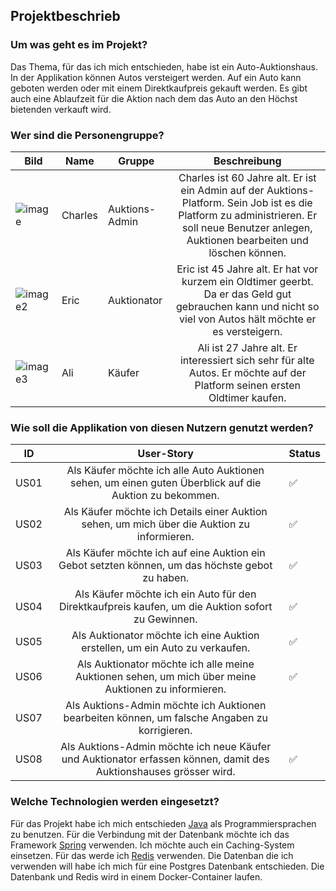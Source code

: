 ## Projektbeschrieb

### Um was geht es im Projekt?
Das Thema, für das ich mich entschieden, habe ist ein Auto-Auktionshaus. In der Applikation können Autos versteigert werden. Auf ein Auto kann geboten werden oder mit einem Direktkaufpreis gekauft werden. Es gibt auch eine Ablaufzeit für die Aktion nach dem das Auto an den Höchst bietenden verkauft wird.

### Wer sind die Personengruppe?

| Bild | Name | Gruppe | Beschreibung |
| ----- | ----- | ----- |:-------------:|
| ![image](https://user-images.githubusercontent.com/24568118/115667298-f5646380-a345-11eb-86ce-2bcc0d8fcd4d.png)| Charles | Auktions-Admin | Charles ist 60 Jahre alt. Er ist ein Admin auf der Auktions-Platform. Sein Job ist es die Platform zu administrieren. Er soll neue Benutzer anlegen, Auktionen bearbeiten und löschen können.|
| ![image2](https://user-images.githubusercontent.com/24568118/115667668-64da5300-a346-11eb-8118-b6014306d5f0.png) | Eric | Auktionator | Eric ist 45 Jahre alt. Er hat vor kurzem ein Oldtimer geerbt. Da er das Geld gut gebrauchen kann und nicht so viel von Autos hält möchte er es versteigern.|
| ![image3](https://user-images.githubusercontent.com/24568118/115667684-69067080-a346-11eb-861a-3c9f26740d8b.png) | Ali | Käufer | Ali ist 27 Jahre alt. Er interessiert sich sehr für alte Autos. Er möchte auf der Platform seinen ersten Oldtimer kaufen. |

### Wie soll die Applikation von diesen Nutzern genutzt werden?

| ID | User-Story  | Status |
| -----|:-------------:| ---|
| US01 | Als Käufer möchte ich alle Auto Auktionen sehen, um einen guten Überblick auf die Auktion zu bekommen. |✅|
| US02 | Als Käufer möchte ich Details einer Auktion sehen, um mich über die Auktion zu informieren. |✅|
| US03 | Als Käufer möchte ich auf eine Auktion ein Gebot setzten können, um das höchste gebot zu haben. |✅|
| US04 | Als Käufer möchte ich ein Auto für den Direktkaufpreis kaufen, um die Auktion sofort zu Gewinnen. |✅|
| US05 | Als Auktionator möchte ich eine Auktion erstellen, um ein Auto zu verkaufen. |✅|
| US06 | Als Auktionator möchte ich alle meine Auktionen sehen, um mich über meine Auktionen zu informieren. |✅|
| US07 | Als Auktions-Admin möchte ich Auktionen bearbeiten können, um falsche Angaben zu korrigieren. |
| US08 | Als Auktions-Admin möchte ich neue Käufer und Auktionator erfassen können, damit des Auktionshauses grösser wird. |✅|

### Welche Technologien werden eingesetzt?

Für das Projekt habe ich mich entschieden [Java](https://www.java.com/) als Programmiersprachen zu benutzen. Für die Verbindung mit der Datenbank möchte ich das Framework [Spring](https://spring.io) verwenden. Ich möchte auch ein Caching-System einsetzen. Für das werde ich [Redis](https://redis.io) verwenden. Die Datenban die ich verwenden will habe ich mich für eine Postgres Datenbank entschieden. Die Datenbank und Redis wird in einem Docker-Container laufen.
